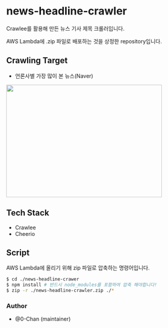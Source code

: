 # news-headline-crawler

Crawlee를 활용해 만든 뉴스 기사 제목 크롤러입니다.

AWS Lambda에 .zip 파일로 배포하는 것을 상정한 repository입니다.

## Crawling Target
- 언론사별 가장 많이 본 뉴스(Naver)
<img src="https://user-images.githubusercontent.com/50035753/211458239-157f305a-5e96-4a9e-9de0-eea7757ac1dc.png" width="413" height="299"/>

## Tech Stack
- Crawlee
- Cheerio

## Script
AWS Lambda에 올리기 위해 zip 파일로 압축하는 명령어입니다.
```bash
$ cd ./news-headline-crawer
$ npm install # 반드시 node_modules를 포함하여 압축 해야합니다!
$ zip -r ./news-headline-crawler.zip ./*
```

### Author
- @0-Chan (maintainer)
